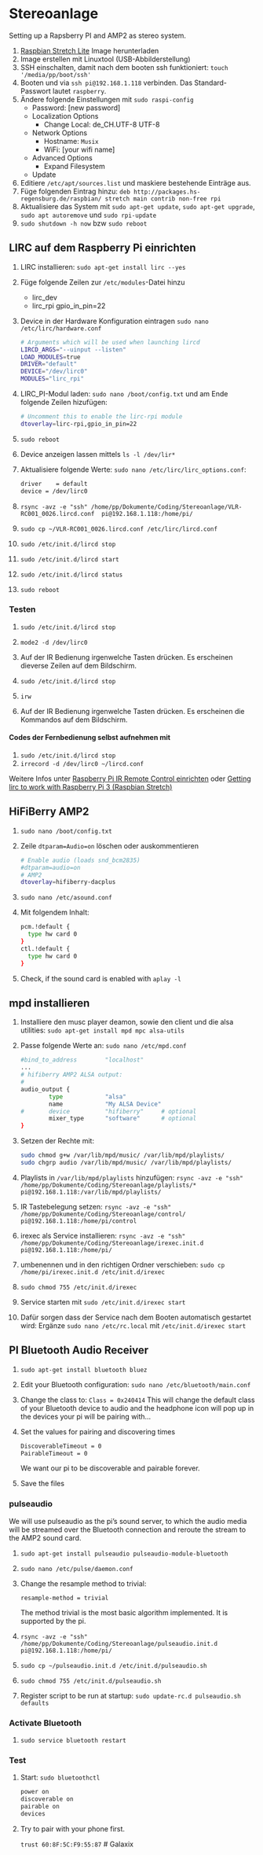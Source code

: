 # Stereoanlage

Setting up a Rapsberry PI and AMP2 as stereo system.

1. [Raspbian Stretch Lite](https://downloads.raspberrypi.org/raspbian_lite_latest) Image herunterladen
1. Image erstellen mit Linuxtool (USB-Abbilderstellung)
1. SSH einschalten, damit nach dem booten ssh funktioniert: `touch '/media/pp/boot/ssh'`
1. Booten und via `ssh pi@192.168.1.118` verbinden. Das Standard-Passwort lautet `raspberry`.
1. Ändere folgende Einstellungen mit `sudo raspi-config`
    - Password: [new password]
    - Localization Options
      - Change Local: de_CH.UTF-8 UTF-8
    - Network Options
      - Hostname: `Musix`
      - WiFi: [your wifi name]
    - Advanced Options
      - Expand Filesystem
    - Update
1. Editiere `/etc/apt/sources.list` und maskiere bestehende Einträge aus.
1. Füge folgenden Eintrag hinzu: `deb http://packages.hs-regensburg.de/raspbian/ stretch main contrib non-free rpi`
1. Aktualisiere das System mit `sudo apt-get update`, `sudo apt-get upgrade`, `sudo apt autoremove` und `sudo rpi-update`
1. `sudo shutdown -h now` bzw `sudo reboot`

## LIRC auf dem Raspberry Pi einrichten

1. LIRC installieren: `sudo apt-get install lirc --yes`
1. Füge folgende Zeilen zur `/etc/modules`-Datei hinzu
    - lirc_dev
    - lirc_rpi gpio_in_pin=22
1. Device in der Hardware Konfiguration eintragen `sudo nano /etc/lirc/hardware.conf`

    ```bash
    # Arguments which will be used when launching lircd
    LIRCD_ARGS="--uinput --listen"
    LOAD_MODULES=true
    DRIVER="default"
    DEVICE="/dev/lirc0"
    MODULES="lirc_rpi"
    ```

1. LIRC_PI-Modul laden: `sudo nano /boot/config.txt` und am Ende folgende Zeilen hizufügen:

    ```bash
    # Uncomment this to enable the lirc-rpi module
    dtoverlay=lirc-rpi,gpio_in_pin=22
    ```

1. `sudo reboot`
1. Device anzeigen lassen mittels `ls -l /dev/lir*`
1. Aktualisiere folgende Werte: `sudo nano /etc/lirc/lirc_options.conf`:

    ```bash
    driver    = default
    device = /dev/lirc0
    ```

1. `rsync -avz -e "ssh" /home/pp/Dokumente/Coding/Stereoanlage/VLR-RC001_0026.lircd.conf  pi@192.168.1.118:/home/pi/`
1. `sudo cp ~/VLR-RC001_0026.lircd.conf /etc/lirc/lircd.conf`
1. `sudo /etc/init.d/lircd stop`
1. `sudo /etc/init.d/lircd start`
1. `sudo /etc/init.d/lircd status`
1. `sudo reboot`

### Testen

1. `sudo /etc/init.d/lircd stop`
1. `mode2 -d /dev/lirc0`
1. Auf der IR Bedienung irgenwelche Tasten drücken. Es erscheinen dieverse Zeilen auf dem Bildschirm.

1. `sudo /etc/init.d/lircd stop`
1. `irw`
1. Auf der IR Bedienung irgenwelche Tasten drücken. Es erscheinen die Kommandos auf dem Bildschirm.

#### Codes der Fernbedienung selbst aufnehmen mit

1. `sudo /etc/init.d/lircd stop`
1. `irrecord -d /dev/lirc0 ~/lircd.conf`

Weitere Infos unter [Raspberry Pi IR Remote Control einrichten](https://tutorials-raspberrypi.de/raspberry-pi-ir-remote-control/) oder [Getting lirc to work with Raspberry Pi 3 (Raspbian Stretch)](https://gist.github.com/prasanthj/c15a5298eb682bde34961c322c95378b)

## HiFiBerry AMP2

1. `sudo nano /boot/config.txt`
1. Zeile `dtparam=Audio=on` löschen oder auskommentieren

    ```bash
    # Enable audio (loads snd_bcm2835)
    #dtparam=audio=on
    # AMP2
    dtoverlay=hifiberry-dacplus
    ```

1. `sudo nano /etc/asound.conf`
1. Mit folgendem Inhalt:

    ```bash
    pcm.!default {
      type hw card 0
    }
    ctl.!default {
      type hw card 0
    }
    ```

1. Check, if the sound card is enabled with `aplay -l`

## mpd installieren

1. Installiere den musc player deamon, sowie den client und die alsa utilities: `sudo apt-get install mpd mpc alsa-utils`
1. Passe folgende Werte an: `sudo nano /etc/mpd.conf`

    ```bash
    #bind_to_address        "localhost"
    ...
    # hifiberry AMP2 ALSA output:
    #
    audio_output {
            type            "alsa"
            name            "My ALSA Device"
    #       device          "hifiberry"     # optional
            mixer_type      "software"      # optional
    }
    ```

1. Setzen der Rechte mit:

    ```bash
    sudo chmod g+w /var/lib/mpd/music/ /var/lib/mpd/playlists/
    sudo chgrp audio /var/lib/mpd/music/ /var/lib/mpd/playlists/
    ```

1. Playlists in `/var/lib/mpd/playlists` hinzufügen: `rsync -avz -e "ssh" /home/pp/Dokumente/Coding/Stereoanlage/playlists/* pi@192.168.1.118:/var/lib/mpd/playlists/`
1. IR Tastebelegung setzen: `rsync -avz -e "ssh" /home/pp/Dokumente/Coding/Stereoanlage/control/ pi@192.168.1.118:/home/pi/control`
1. irexec als Service installieren: `rsync -avz -e "ssh" /home/pp/Dokumente/Coding/Stereoanlage/irexec.init.d pi@192.168.1.118:/home/pi/`
1. umbenennen und in den richtigen Ordner verschieben: `sudo cp /home/pi/irexec.init.d /etc/init.d/irexec`
1. `sudo chmod 755 /etc/init.d/irexec`
1. Service starten mit `sudo /etc/init.d/irexec start`
1. Dafür sorgen dass der Service nach dem Booten automatisch gestartet wird: Ergänze `sudo nano /etc/rc.local` mit `/etc/init.d/irexec start`

## PI Bluetooth Audio Receiver

1. `sudo apt-get install bluetooth bluez`
1. Edit your Bluetooth configuration: `sudo nano /etc/bluetooth/main.conf`
1. Change the class to: `Class = 0x240414`
This will change the default class of your Bluetooth device to audio and the headphone icon will pop up in the devices your pi will be pairing with…
1. Set the values for pairing and discovering times

    ```bash
    DiscoverableTimeout = 0
    PairableTimeout = 0
    ```

    We want our pi to be discoverable and pairable forever.

1. Save the files

### pulseaudio

We will use pulseaudio as the pi’s sound server, to which the audio media will be streamed over the Bluetooth connection and reroute the stream to the AMP2 sound card.

1. `sudo apt-get install pulseaudio pulseaudio-module-bluetooth`
1. `sudo nano /etc/pulse/daemon.conf`
1. Change the resample method to trivial:

    `resample-method = trivial`

    The method trivial is the most basic algorithm implemented. It is supported by the pi.

1. `rsync -avz -e "ssh" /home/pp/Dokumente/Coding/Stereoanlage/pulseaudio.init.d  pi@192.168.1.118:/home/pi/`
1. `sudo cp ~/pulseaudio.init.d /etc/init.d/pulseaudio.sh`
1. `sudo chmod 755 /etc/init.d/pulseaudio.sh`
1. Register script to be run at startup: `sudo update-rc.d pulseaudio.sh defaults`

### Activate Bluetooth

1. `sudo service bluetooth restart`

### Test

1. Start: `sudo bluetoothctl`

    ```bash
    power on
    discoverable on
    pairable on
    devices
    ```

1. Try to pair with your phone first.

    `trust 60:8F:5C:F9:55:87` # Galaxix